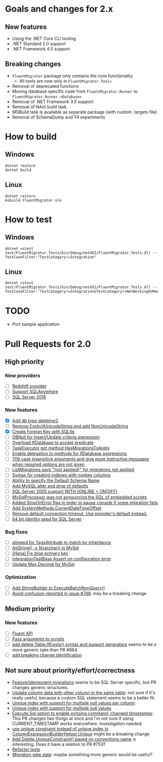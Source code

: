 # Goals and changes for 2.x

## New features

- Using the .NET Core CLI tooling
- .NET Standard 2.0 support
- .NET Framework 4.5 support

## Breaking changes

- `FluentMigrator` package only contains the core functionality
  - All tools are now only in `FluentMigrator.Tools`
- Removal of deprecated functions
- Moving database specific code from `FluentMigrator.Runner` to `FluentMigrator.Runner.<Database>`
- Removal of .NET Framework 3.5 support
- Removal of NAnt build task
- MSBuild task is available as separate package (with custom .targets file)
- Removal of SchemaDump and T4 experiments

# How to build

## Windows

```
dotnet restore
dotnet build
```

## Linux

```
dotnet restore
msbuild FluentMigrator.sln
```

# How to test

## Windows

```
dotnet vstest test/FluentMigrator.Tests/bin/Debug/net452/FluentMigrator.Tests.dll --TestCaseFilter:"TestCategory!=Integration"
```

## Linux

```
dotnet vstest test/FluentMigrator.Tests/bin/Debug/net452/FluentMigrator.Tests.dll --TestCaseFilter:'TestCategory!=Integration&TestCategory!=NotWorkingOnMono'
```

# TODO

* Port sample application

# Pull Requests for 2.0

## High priority

### New providers

- [ ] [Redshift provider](https://github.com/fluentmigrator/fluentmigrator/pull/605)
- [ ] [Support SQLAnywhere](https://github.com/fluentmigrator/fluentmigrator/pull/659)
- [ ] [SQL Server 2016](https://github.com/fluentmigrator/fluentmigrator/pull/833)

### New features

* [x] [Add db type datetime2](https://github.com/fluentmigrator/fluentmigrator/pull/657)
* [ ] [Remove ExplicitUnicodeString and add NonUnicodeString](https://github.com/fluentmigrator/fluentmigrator/pull/642)
* [x] [Create Foreign Key with SQLite](https://github.com/fluentmigrator/fluentmigrator/pull/638)
* [ ] [DBNull for Insert/Update criteria expression](https://github.com/fluentmigrator/fluentmigrator/pull/672)
* [ ] [Overload IfDatabase to accept predicate](https://github.com/fluentmigrator/fluentmigrator/pull/683)
* [ ] [TaskExecutor got method HasMigrationsToApply](https://github.com/fluentmigrator/fluentmigrator/pull/701)
* [ ] [Enable delegation to methods for IfDatabase expressions](https://github.com/fluentmigrator/fluentmigrator/pull/707)
* [ ] [709 case insensitive arguments and give more instructive messages when required options are not given](https://github.com/fluentmigrator/fluentmigrator/pull/719)
* [ ] [ListMigrations says "(not applied)" for migrations not applied](https://github.com/fluentmigrator/fluentmigrator/pull/750)
* [ ] [Syntax for creating indexes with nonkey columns](https://github.com/fluentmigrator/fluentmigrator/pull/759)
* [ ] [Ability to specify the Default Schema Name](https://github.com/fluentmigrator/fluentmigrator/pull/772)
* [ ] [Add MySQL alter and drop of defaults](https://github.com/fluentmigrator/fluentmigrator/pull/783)
* [ ] [SQL Server 2005 support WITH (ONLINE = ON|OFF)](https://github.com/fluentmigrator/fluentmigrator/pull/788)
* [ ] [MySqlProcessor was not announcing the SQL of embedded scripts](https://github.com/fluentmigrator/fluentmigrator/pull/793)
* [ ] [Added StopOnError flag in order to pause console if some migration fails](https://github.com/fluentmigrator/fluentmigrator/pull/795)
* [ ] [Add SystemMethods.CurrentDateTimeOffset](https://github.com/fluentmigrator/fluentmigrator/pull/803)
* [ ] [Remove default connection timeout. Use provider's default instead.](https://github.com/fluentmigrator/fluentmigrator/pull/811)
* [ ] [64 bit identity seed for SQL Server](https://github.com/fluentmigrator/fluentmigrator/pull/816)

### Bug fixes

* [ ] [allowed for TagsAttribute to match by inheritance](https://github.com/fluentmigrator/fluentmigrator/pull/643)
* [ ] [AsString() -> Nvarchar() in MySql](https://github.com/fluentmigrator/fluentmigrator/pull/725)
* [ ] [[Hana] Fix drop primary key](https://github.com/fluentmigrator/fluentmigrator/pull/745)
* [ ] [IntegrationTestBase Assert on configuration error](https://github.com/fluentmigrator/fluentmigrator/pull/751)
* [ ] [Update Max Decimal for MySql](https://github.com/fluentmigrator/fluentmigrator/pull/825)

### Optimization

* [ ] [Add StringBuilder to ExecuteBatchNonQuery()](https://github.com/fluentmigrator/fluentmigrator/pull/798)
* [ ] [Avoid confusion reported in issue #748](https://github.com/fluentmigrator/fluentmigrator/pull/808):
  may be a breaking change.

## Medium priority

### New features

* [ ] [Fluent API](https://github.com/fluentmigrator/fluentmigrator/pull/386)
* [ ] [Pass arguments to scripts](https://github.com/fluentmigrator/fluentmigrator/pull/666)
* [ ] [add delete.Table.IfExists() syntax and support generators](https://github.com/fluentmigrator/fluentmigrator/pull/684/files)
  seems to be a more generic take than PR #664.
* [ ] [add breaking change identification](https://github.com/fluentmigrator/fluentmigrator/pull/829)

## Not sure about priority/effort/correctness

* [Feature/idempotent migrations](https://github.com/fluentmigrator/fluentmigrator/pull/664)
  seems to be SQL Server specific, but PR changes generic structures.
* [Update column data with other column in the same table](https://github.com/fluentmigrator/fluentmigrator/pull/695):
  not sure if it's really useful, because a custom SQL statement seems to be a better fit.
* [Unique index with support for multiple null values per column](https://github.com/fluentmigrator/fluentmigrator/pull/717)
* [Unique index with support for multiple null values](https://github.com/fluentmigrator/fluentmigrator/pull/716)
* [Execute.Sql option to enable echoing command; changed timestamps](https://github.com/fluentmigrator/fluentmigrator/pull/742):
  This PR changes two things at once and I'm not sure if using CURRENT_TIMESTAMP works everywhere. Investigation needed.
* [use unique constraint instead of unique index in ColumnExpressionBuilderHelper.Unique](https://github.com/fluentmigrator/fluentmigrator/pull/753)
  might be a breaking change
* [Add Delete.UniqueConstraint() based on conventions name](https://github.com/fluentmigrator/fluentmigrator/pull/754)
  is interesting. Does it have a relation to PR #753?
* [Refactor tests](https://github.com/fluentmigrator/fluentmigrator/pull/784)
* [Migration gate date](https://github.com/fluentmigrator/fluentmigrator/pull/796):
  maybe something more generic would be useful?
